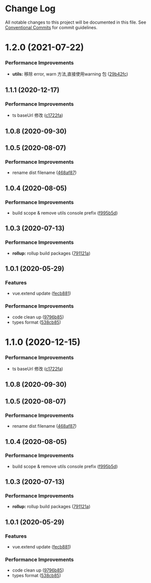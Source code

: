 # Change Log

All notable changes to this project will be documented in this file.
See [Conventional Commits](https://conventionalcommits.org) for commit guidelines.

# 1.2.0 (2021-07-22)


### Performance Improvements

* **utils:** 移除 error, warn 方法,直接使用warning 包 ([29b42fc](https://github.com/aceHubert/vue-async/commit/29b42fccdcdb90a61cf815119692e7eccbd8ec57))



## 1.1.1 (2020-12-17)


### Performance Improvements

* ts baseUrl 修改 ([c1722fa](https://github.com/aceHubert/vue-async/commit/c1722fa33d902ca680cfa04544f606948b5f9373))



## 1.0.8 (2020-09-30)



## 1.0.5 (2020-08-07)


### Performance Improvements

* rename dist filename ([468af87](https://github.com/aceHubert/vue-async/commit/468af875d596d11942e1c65af582f218b99ace38))



## 1.0.4 (2020-08-05)


### Performance Improvements

* build scope & remove utils console prefix ([f995b5d](https://github.com/aceHubert/vue-async/commit/f995b5d0e111684e3b9d2e7c8bd31c89a23cf789))



## 1.0.3 (2020-07-13)


### Performance Improvements

* **rollup:** rollup build packages ([791121a](https://github.com/aceHubert/vue-async/commit/791121a1b1cb3bbc19f03f0d6d79872f30148e83))



## 1.0.1 (2020-05-29)


### Features

* vue.extend update ([fecb881](https://github.com/aceHubert/vue-async/commit/fecb881df25e6deaba4172d82291c83269707ced))


### Performance Improvements

* code clean up ([9796b85](https://github.com/aceHubert/vue-async/commit/9796b85a6e6f7d19e05322e66c63314630704074))
* types format ([538cb85](https://github.com/aceHubert/vue-async/commit/538cb8538c25566b3cd976c00cf55db06b33eecf))





# 1.1.0 (2020-12-15)


### Performance Improvements

* ts baseUrl 修改 ([c1722fa](https://github.com/aceHubert/vue-async/commit/c1722fa33d902ca680cfa04544f606948b5f9373))



## 1.0.8 (2020-09-30)



## 1.0.5 (2020-08-07)


### Performance Improvements

* rename dist filename ([468af87](https://github.com/aceHubert/vue-async/commit/468af875d596d11942e1c65af582f218b99ace38))



## 1.0.4 (2020-08-05)


### Performance Improvements

* build scope & remove utils console prefix ([f995b5d](https://github.com/aceHubert/vue-async/commit/f995b5d0e111684e3b9d2e7c8bd31c89a23cf789))



## 1.0.3 (2020-07-13)


### Performance Improvements

* **rollup:** rollup build packages ([791121a](https://github.com/aceHubert/vue-async/commit/791121a1b1cb3bbc19f03f0d6d79872f30148e83))



## 1.0.1 (2020-05-29)


### Features

* vue.extend update ([fecb881](https://github.com/aceHubert/vue-async/commit/fecb881df25e6deaba4172d82291c83269707ced))


### Performance Improvements

* code clean up ([9796b85](https://github.com/aceHubert/vue-async/commit/9796b85a6e6f7d19e05322e66c63314630704074))
* types format ([538cb85](https://github.com/aceHubert/vue-async/commit/538cb8538c25566b3cd976c00cf55db06b33eecf))
